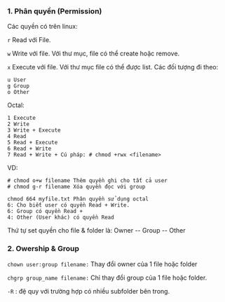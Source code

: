 ### 1. Phân quyền (Permission)
Các quyền có trên linux:

``` r ``` Read với File.

``` w ``` Write với file. Với thư mục, file có thể create hoặc remove.

``` x ``` Execute với file. Với thư mục file có thể được list.
Các đối tượng đi theo:
```
u User
g Group
o Other
```
Octal:
```
1 Execute
2 Write
3 Write + Execute
4 Read
5 Read + Execute
6 Read + Write
7 Read + Write + Cú pháp: # chmod +rwx <filename> 
```
VD:
```
# chmod o+w filename Thêm quyền ghi cho tất cả user
# chmod g-r filename Xóa quyền đọc với group
```
```
chmod 664 myfile.txt Phân quyền sử dụng octal
6: Cho biết user có quyền Read + Write.
6: Group có quyền Read +
4: Other (User khác) có quyền Read
```

Thứ tự set quyền cho file & folder là: Owner -- Group -- Other

### 2. Owership & Group
``` chown user:group filename: ``` Thay đổi owner của 1 file hoặc folder

``` chgrp group_name filename: ``` Chỉ thay đổi group của 1 file hoặc folder.

``` -R ``` : đệ quy với trường hợp có nhiều subfolder bên trong.
